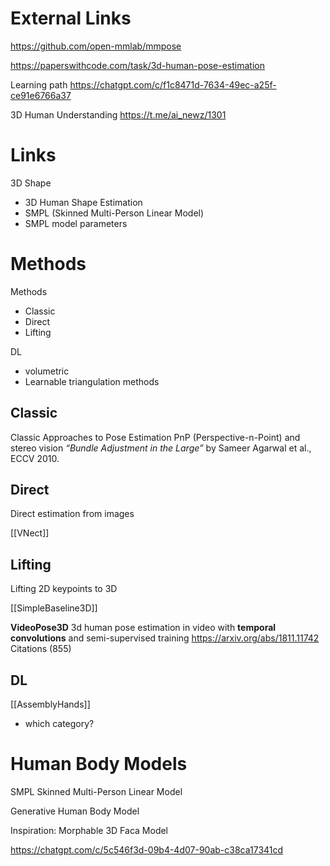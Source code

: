 

# External Links

https://github.com/open-mmlab/mmpose

https://paperswithcode.com/task/3d-human-pose-estimation

Learning path
https://chatgpt.com/c/f1c8471d-7634-49ec-a25f-ce91e6766a37

3D Human Understanding
https://t.me/ai_newz/1301

# Links

3D Shape
- 3D Human Shape Estimation
- SMPL (Skinned Multi-Person Linear Model)
- SMPL model parameters

# Methods

Methods
- Classic
- Direct
- Lifting

DL
- volumetric
- Learnable triangulation methods

## Classic

Classic Approaches to Pose Estimation
PnP (Perspective-n-Point) and stereo vision
_“Bundle Adjustment in the Large”_ by Sameer Agarwal et al., ECCV 2010.

## Direct

Direct estimation from images

[[VNect]]

## Lifting

Lifting 2D keypoints to 3D

[[SimpleBaseline3D]]

**VideoPose3D**
3d human pose estimation in video with **temporal convolutions** and semi-supervised training
https://arxiv.org/abs/1811.11742
Citations (855)

## DL

[[AssemblyHands]]
- which category?


# Human Body Models

SMPL
Skinned Multi-Person Linear Model

Generative Human Body Model

Inspiration: Morphable 3D Faca Model

https://chatgpt.com/c/5c546f3d-09b4-4d07-90ab-c38ca17341cd


